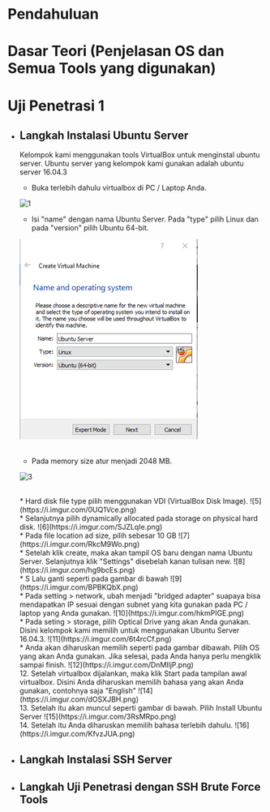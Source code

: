 # Pendahuluan
# Dasar Teori (Penjelasan OS dan Semua Tools yang digunakan)
# Uji Penetrasi 1
* ## Langkah Instalasi Ubuntu Server
    Kelompok kami menggunakan tools VirtualBox untuk menginstal ubuntu server. Ubuntu server yang kelompok kami gunakan adalah ubuntu server 16.04.3
    
    * Buka terlebih dahulu virtualbox di PC / Laptop Anda.
    
    ![1](https://user-images.githubusercontent.com/16026826/31867146-3cdc1644-b7b4-11e7-9f25-3fd11c3f17e4.PNG)
    <br>
    * Isi "name" dengan nama Ubuntu Server. Pada "type" pilih Linux dan pada "version" pilih Ubuntu 64-bit.
    
    ![2](/image1/2.PNG)

    <br>

    * Pada memory size atur menjadi 2048 MB.
    
    ![3](https://user-images.githubusercontent.com/16026826/31871473-c20a2ab6-b7de-11e7-88d6-d3dbf109fa31.PNG)

    <br>
    * Hard disk file type pilih menggunakan VDI (VirtualBox Disk Image).
    ![5](https://i.imgur.com/0UQ1Vce.png)
    <br>
    * Selanjutnya pilih dynamically allocated pada storage on physical hard disk.
    ![6](https://i.imgur.com/SJZLqIe.png)
    <br>
    * Pada file location ad size, pilih sebesar 10 GB
    ![7](https://i.imgur.com/RkcM9Wo.png)
    <br>
    * Setelah klik create, maka akan tampil OS baru dengan nama Ubuntu Server. Selanjutnya klik "Settings" disebelah kanan tulisan new.
    ![8](https://i.imgur.com/hg9bcEs.png)
    <br>
    * S Lalu ganti seperti pada gambar di bawah
    ![9](https://i.imgur.com/BPBKQbX.png)
    <br>
    * Pada setting > network, ubah menjadi "bridged adapter" suapaya bisa mendapatkan IP sesuai dengan subnet yang kita gunakan pada PC / laptop yang Anda gunakan.
    ![10](https://i.imgur.com/hkmPIGE.png)
    <br>
    * Pada seting > storage, pilih Optical Drive yang akan Anda gunakan. Disini kelompok kami memilih untuk menggunakan Ubuntu Server 16.04.3.
    ![11](https://i.imgur.com/6t4rcCf.png)
    <br>
    * Anda akan diharuskan memilih seperti pada gambar dibawah. Pilih OS yang akan Anda gunakan. Jika selesai, pada Anda hanya perlu mengklik sampai finish.
    ![12](https://i.imgur.com/DnMIljP.png)
    <br>
    12. Setelah virtualbox dijalankan, maka klik Start pada tampilan awal virtualbox. Disini Anda diharuskan memilih bahasa yang akan Anda gunakan, contohnya saja "English"
    ![14](https://i.imgur.com/dOSXJBH.png)
    <br>
    13. Setelah itu akan muncul seperti gambar di bawah. Pilih Install Ubuntu Server
    ![15](https://i.imgur.com/3RsMRpo.png)
    <br>
    14. Setelah itu Anda diharuskan memilih bahasa terlebih dahulu.
    ![16](https://i.imgur.com/KfvzJUA.png)
    <br>
    



* ## Langkah Instalasi SSH Server
* ## Langkah Uji Penetrasi dengan SSH Brute Force Tools
